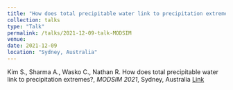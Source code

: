 ```yaml
---
title: "How does total precipitable water link to precipitation extremes?"
collection: talks
type: "Talk"
permalink: /talks/2021-12-09-talk-MODSIM
venue: 
date: 2021-12-09 
location: "Sydney, Australia"
---
```


Kim S., Sharma A., Wasko C., Nathan R. How does total precipitable water link to precipitation extremes?, <i>MODSIM 2021</i>, Sydney, Australia
[Link](https://www.mssanz.org.au/modsim2021/documents/MODSIM2021_detailed_program_v1.2.pdf)


